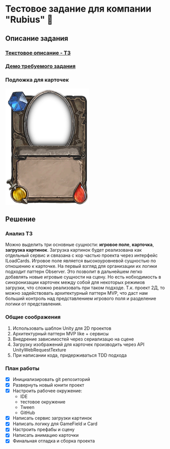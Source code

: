 # Тестовое задание для компании "Rubius" :anger:

## Описание задания 

### [Текстовое описание - ТЗ](Test-description/Task.pdf)

### [Демо требуемого задания](Test-description/Demo.mp4)

### Подложка для карточек
![Карточка](Test-description/empty-card.png)

## Решение

### Анализ ТЗ
 Можно выделить три основные сущности: **игровое поле**, **карточка**, **загрузка картинок**.
 Загрузка картинок будет реализована как отдельный сервис и свяазана с кор частью проекта
через интерфейс ILoadCards.
 Игровое поле является высокоуровневой сущностью по отношению к карточке. На первый взгляд
для организации их логики подходит паттерн Observer. Это позволит в дальнейшем легко добавлять
новые игровые сущности на сцену. Но есть нобходимость в синхронизации карточек между собой для 
 некоторых режимов загрузки, что сложно реализовать при таком подходе. 
  Т.к. проект 2Д, то можно задействовать архитектурный паттерн MVP, 
 что даст нам больший контроль над представлением игрового поля и разделение логики от представления.

### Общие соображения
1. Использовать шаблон Unity для 2D проектов
2. Архитектурный паттерн MVP like + сервисы
3. Внедрение зависимостей через сериализацю на сцене
4. Загрузку изображений для карточек производить через API UnityWebRequestTexture
5. При написании кода, придерживаться TDD подхода

### План работы
- [x] Инициализировать git репозиторий 
- [x] Развернуть новый юнити проект
- [X] Настроить рабочее окружение: 
  - IDE
  - тестовое окружение
  - Tween
  - GitHub
- [x] Написать сервис загрузки картинок
- [x] Написать логику для GameField и Card
- [x] Настроить префабы и сцену
- [x] Написать анимацию карточки
- [x] Финальная отладка и сборка проекта
